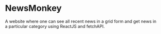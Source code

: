 # NewsMonkey
A website where one can see all recent news in a grid form and get news in a particular category using ReactJS and fetchAPI.

